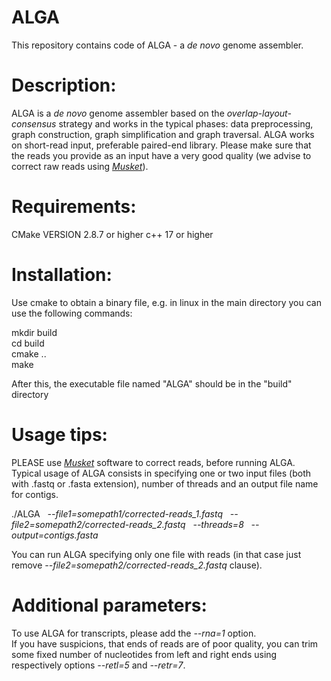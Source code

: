 # ALGA
This repository contains code of ALGA - a _de novo_ genome assembler.

# Description:
ALGA is a _de novo_ genome assembler based on the _overlap-layout-consensus_ strategy and works in the typical phases: data preprocessing, graph construction, graph simplification and graph traversal. ALGA works on short-read input, preferable paired-end library. Please make sure that the reads you provide as an input have a very good quality (we advise to correct raw reads using [_Musket_](http://musket.sourceforge.net/homepage.htm)).

# Requirements:
CMake VERSION 2.8.7 or higher
c++ 17 or higher



# Installation:
Use cmake to obtain a binary file, e.g. in linux in the main directory you can use the following commands:

mkdir build <br>
cd build <br>
cmake .. <br>
make

After this, the executable file named "ALGA" should be in the "build" directory

# Usage tips:
PLEASE use [_Musket_](http://musket.sourceforge.net/homepage.htm) software to correct reads, before running ALGA. <br>
Typical usage of ALGA consists in specifying one or two input files (both with .fastq or .fasta extension), number of threads and an output file name for contigs.

./ALGA &nbsp;
_\-\-file1=somepath1/corrected-reads_1.fastq_ &nbsp; 
_\-\-file2=somepath2/corrected-reads_2.fastq_ &nbsp; 
_\-\-threads=8_ &nbsp; 
_\-\-output=contigs.fasta_ &nbsp; 

You can run ALGA specifying only one file with reads (in that case just remove _\-\-file2=somepath2/corrected-reads_2.fastq_ clause).

# Additional parameters:
To use ALGA for transcripts, please add the _\-\-rna=1_ option.<br>
If you have suspicions, that ends of reads are of poor quality, you can trim some fixed number of nucleotides from left and right ends using respectively options _\-\-retl=5_ and _-\-retr=7_.<br>

